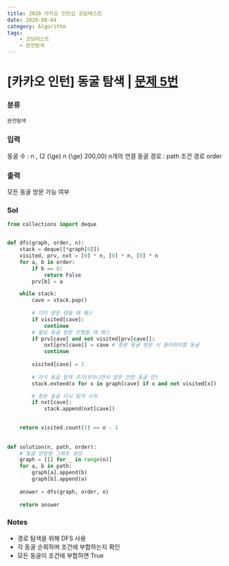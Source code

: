 ```yaml
---
title: 2020 카카오 인턴십 코딩테스트
date: 2020-08-04
category: Algorithm
tags:
    - 코딩테스트
    - 완전탐색
---
```


# [카카오 인턴] 동굴 탐색 | [문제 5번](https://programmers.co.kr/learn/courses/30/lessons/67260)

### 분류
`완전탐색`

### 입력
동굴 수 : n , (2 {\ge} n {\ge} 200,00)
n개의 연결 동굴 경로 : path
조건 경로 order

### 출력
모든 동굴 방문 가능 여부

### Sol

```python
from collections import deque


def dfs(graph, order, n):
    stack = deque([*graph[0]])
    visited, prv, nxt = [0] * n, [0] * n, [0] * n
    for a, b in order:
        if b == 0:
            return False
        prv[b] = a

    while stack:
        cave = stack.pop()
        
        # 이미 방문 했을 때 패스
        if visited[cave]:
            continue
        # 필요 동굴 방문 안했을 때 패스
        if prv[cave] and not visited[prv[cave]]:
            nxt[prv[cave]] = cave # 충분 동굴 방문 시 돌아와야할 동굴
            continue
        
        visited[cave] = 1
        
        # 자식 동굴 탐색 추가(0아니면서 방문 안한 동굴 만)
        stack.extend(x for x in graph[cave] if x and not visited[x])

        # 충분 동굴 다시 탐색 시작 
        if nxt[cave]:
            stack.append(nxt[cave])

        
    return visited.count(1) == n - 1
        
    
def solution(n, path, order):
    # 동굴 양방향 그래프 생성
    graph = [[] for _ in range(n)]
    for a, b in path:
        graph[a].append(b)
        graph[b].append(a)
    
    answer = dfs(graph, order, n)
    
    return answer
```

### Notes
- 경로 탐색을 위해 DFS 사용
- 각 동굴 순회하며 조건에 부합하는지 확인
- 모든 동굴이 조건에 부합하면 True
